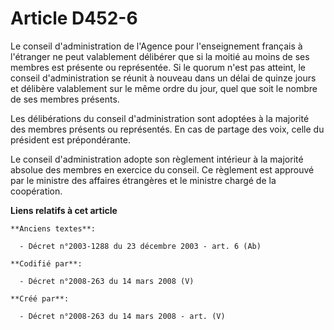 # Article D452-6

Le conseil d'administration de l'Agence pour l'enseignement français à l'étranger ne peut valablement délibérer que si la
moitié au moins de ses membres est présente ou représentée. Si le quorum n'est pas atteint, le conseil d'administration se
réunit à nouveau dans un délai de quinze jours et délibère valablement sur le même ordre du jour, quel que soit le nombre de
ses membres présents.

Les délibérations du conseil d'administration sont adoptées à la majorité des membres présents ou représentés. En cas de
partage des voix, celle du président est prépondérante.

Le conseil d'administration adopte son règlement intérieur à la majorité absolue des membres en exercice du conseil. Ce
règlement est approuvé par le ministre des affaires étrangères et le ministre chargé de la coopération.

**Liens relatifs à cet article**

	**Anciens textes**:

	  - Décret n°2003-1288 du 23 décembre 2003 - art. 6 (Ab)

	**Codifié par**:

	  - Décret n°2008-263 du 14 mars 2008 (V)

	**Créé par**:

	  - Décret n°2008-263 du 14 mars 2008 - art. (V)
